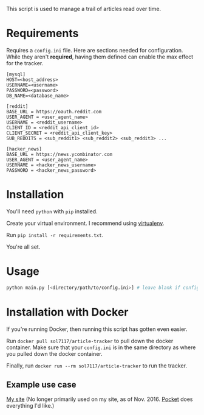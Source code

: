 This script is used to manage a trail of articles read over time.

# Requirements

Requires a `config.ini` file. Here are sections needed for configuration. While
they aren't **required**, having them defined can enable the max effect for
the tracker.

```
[mysql]
HOST=<host_address>
USERNAME=<username>
PASSWORD=<password>
DB_NAME=<database_name>

[reddit]
BASE_URL = https://oauth.reddit.com
USER_AGENT = <user_agent_name>
USERNAME = <reddit_username>
CLIENT_ID = <reddit_api_client_id>
CLIENT_SECRET = <reddit_api_client_key>
SUB_REDDITS = <sub_reddit1> <sub_reddit2> <sub_reddit3> ...

[hacker_news]
BASE_URL = https://news.ycombinator.com
USER_AGENT = <user_agent_name>
USERNAME = <hacker_news_username>
PASSWORD = <hacker_news_password>
```

# Installation
You'll need `python` with `pip` installed.

Create your virtual environment. I recommend using [virtualenv](https://virtualenv.pypa.io/en/stable/).

Run `pip install -r requirements.txt`.

You're all set.

# Usage
```bash
python main.py [<directory/path/to/config.ini>] # leave blank if config.ini in current directory
```

# Installation with Docker
If you're running Docker, then running this script has gotten even easier.

Run `docker pull sol7117/article-tracker` to pull down the docker container. Make sure that your `config.ini` is in the same directory
as where you pulled down the docker container.

Finally, run `docker run --rm sol7117/article-tracker` to run the tracker. 

## Example use case
<a href='https://errolmarkland.com' target='_blank'>My site</a> (No longer primarily used on my site, as of Nov. 2016. <a href='https://getpocket.com' target='_blank'>Pocket</a> does everything I'd like.)
